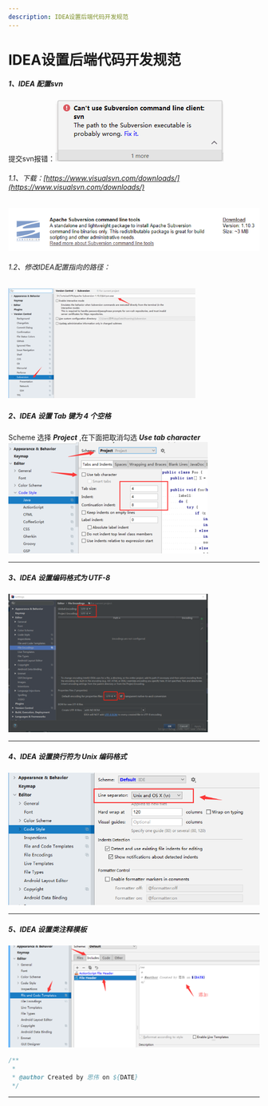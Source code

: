 ```yaml
---
description: IDEA设置后端代码开发规范
---
```


# IDEA设置后端代码开发规范

##### 1、IDEA 配置svn
提交svn报错：![](/assets/jianshu/2743275-ef2b3fcbeb66c50b.png)

###### 1.1、下载：[https://www.visualsvn.com/downloads/](https://www.visualsvn.com/downloads/)
![](/assets/jianshu/2743275-44ad2e9c56003729.png)

###### 1.2、修改IDEA配置指向的路径：
![](/assets/jianshu/2743275-42eacfa5fcf4012b.png)
----
##### 2、IDEA 设置 Tab 键为 4 个空格
Scheme 选择 ***Project*** ,在下面把取消勾选  ***Use tab character***
![](/assets/jianshu/2743275-206f9205699535f0.png)

----
##### 3、IDEA 设置编码格式为 UTF-8
![](/assets/jianshu/2743275-7552ebdc7e6ca13a.png)

----
##### 4、IDEA 设置换行符为 Unix 编码格式
![](/assets/jianshu/2743275-753b9ab5b4add45a.png)

----
##### 5、IDEA 设置类注释模板

![](/assets/jianshu/2743275-5dc31e3d9d0a461e.png)

```java
/**
 * 
 * @author Created by 思伟 on ${DATE}
 */
```
----